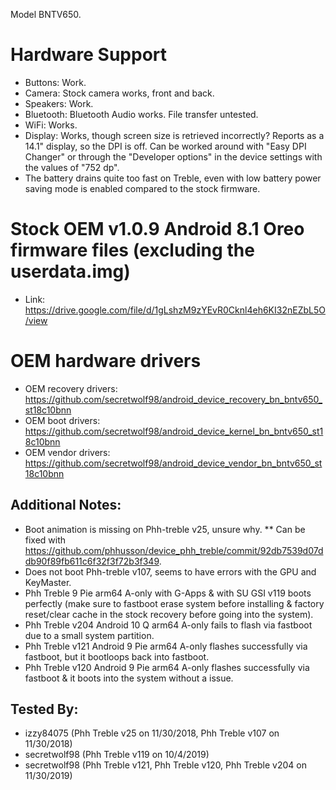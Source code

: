 Model BNTV650.

# Hardware Support
* Buttons: Work.
* Camera: Stock camera works, front and back.
* Speakers: Work.
* Bluetooth: Bluetooth Audio works. File transfer untested.
* WiFi: Works.
* Display: Works, though screen size is retrieved incorrectly? Reports as a 14.1" display, so the DPI is off. Can be worked around with "Easy DPI Changer" or through the "Developer options" in the device settings with the values of "752 dp".
* The battery drains quite too fast on Treble, even with low battery power saving mode is enabled compared to the stock firmware. 

# Stock OEM v1.0.9 Android 8.1 Oreo firmware files (excluding the userdata.img)
* Link: https://drive.google.com/file/d/1gLshzM9zYEvR0Cknl4eh6KI32nEZbL5O/view

# OEM hardware drivers
* OEM recovery drivers: https://github.com/secretwolf98/android_device_recovery_bn_bntv650_st18c10bnn
* OEM boot drivers: https://github.com/secretwolf98/android_device_kernel_bn_bntv650_st18c10bnn
* OEM vendor drivers: https://github.com/secretwolf98/android_device_vendor_bn_bntv650_st18c10bnn

## Additional Notes:
* Boot animation is missing on Phh-treble v25, unsure why.
** Can be fixed with https://github.com/phhusson/device_phh_treble/commit/92db7539d07ddb90f89fb611c6f32f3f72b3f349.
* Does not boot Phh-treble v107, seems to have errors with the GPU and KeyMaster.
* Phh Treble 9 Pie arm64 A-only with G-Apps & with SU GSI v119 boots perfectly (make sure to fastboot erase system before installing & factory reset/clear cache in the stock recovery before going into the system).
* Phh Treble v204 Android 10 Q arm64 A-only fails to flash via fastboot due to a small system partition.
* Phh Treble v121 Android 9 Pie arm64 A-only flashes successfully via fastboot, but it bootloops back into fastboot. 
* Phh Treble v120 Android 9 Pie arm64 A-only flashes successfully via fastboot & it boots into the system without a issue.

## Tested By:
* izzy84075 (Phh Treble v25 on 11/30/2018, Phh Treble v107 on 11/30/2018)
* secretwolf98 (Phh Treble v119 on 10/4/2019)
* secretwolf98 (Phh Treble v121, Phh Treble v120, Phh Treble v204 on 11/30/2019)